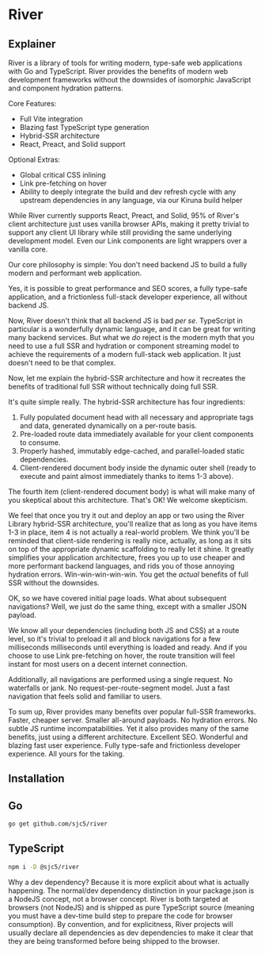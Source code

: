 # River

## Explainer

River is a library of tools for writing modern, type-safe web applications with
Go and TypeScript. River provides the benefits of modern web development
frameworks without the downsides of isomorphic JavaScript and component
hydration patterns.

Core Features:

- Full Vite integration
- Blazing fast TypeScript type generation
- Hybrid-SSR architecture
- React, Preact, and Solid support

Optional Extras:

- Global critical CSS inlining
- Link pre-fetching on hover
- Ability to deeply integrate the build and dev refresh cycle with any upstream
  dependencies in any language, via our Kiruna build helper

While River currently supports React, Preact, and Solid, 95% of River's client
architecture just uses vanilla browser APIs, making it pretty trivial to support
any client UI library while still providing the same underlying development
model. Even our Link components are light wrappers over a vanilla core.

Our core philosophy is simple: You don't need backend JS to build a fully modern
and performant web application.

Yes, it is possible to great performance and SEO scores, a fully type-safe
application, and a frictionless full-stack developer experience, all without
backend JS.

Now, River doesn't think that all backend JS is bad _per se_. TypeScript in
particular is a wonderfully dynamic language, and it can be great for writing
many backend services. But what we _do_ reject is the modern myth that you need
to use a full SSR and hydration or component streaming model to achieve the
requirements of a modern full-stack web application. It just doesn't need to be
that complex.

Now, let me explain the hybrid-SSR architecture and how it recreates the
benefits of traditional full SSR without technically doing full SSR.

It's quite simple really. The hybrid-SSR architecture has four ingredients:

1. Fully populated document head with all necessary and appropriate tags and
   data, generated dynamically on a per-route basis.
2. Pre-loaded route data immediately available for your client components to
   consume.
3. Properly hashed, immutably edge-cached, and parallel-loaded static
   dependencies.
4. Client-rendered document body inside the dynamic outer shell (ready to
   execute and paint almost immediately thanks to items 1-3 above).

The fourth item (client-rendered document body) is what will make many of you
skeptical about this architecture. That's OK! We welcome skepticism.

We feel that once you try it out and deploy an app or two using the River
Library hybrid-SSR architecture, you'll realize that as long as you have items
1-3 in place, item 4 is not actually a real-world problem. We think you'll be
reminded that client-side rendering is really nice, actually, as long as it sits
on top of the appropriate dynamic scaffolding to really let it shine. It greatly
simplifies your application architecture, frees you up to use cheaper and more
performant backend languages, and rids you of those annoying hydration errors.
Win-win-win-win-win. You get the _actual_ benefits of full SSR without the
downsides.

OK, so we have covered initial page loads. What about subsequent navigations?
Well, we just do the same thing, except with a smaller JSON payload.

We know all your dependencies (including both JS and CSS) at a route level, so
it's trivial to preload it all and block navigations for a few milliseconds
milliseconds until everything is loaded and ready. And if you choose to use Link
pre-fetching on hover, the route transition will feel instant for most users on
a decent internet connection.

Additionally, all navigations are performed using a single request. No
waterfalls or jank. No request-per-route-segment model. Just a fast navigation
that feels solid and familiar to users.

To sum up, River provides many benefits over popular full-SSR frameworks.
Faster, cheaper server. Smaller all-around payloads. No hydration errors. No
subtle JS runtime incompatabilities. Yet it also provides many of the same
benefits, just using a different architecture. Excellent SEO. Wonderful and
blazing fast user experience. Fully type-safe and frictionless developer
experience. All yours for the taking.

## Installation

## Go

```sh
go get github.com/sjc5/river
```

## TypeScript

```sh
npm i -D @sjc5/river
```

Why a dev dependency? Because it is more explicit about what is actually
happening. The normal/dev dependency distinction in your package.json is a
NodeJS concept, not a browser concept. River is both targeted at browsers (not
NodeJS) and is shipped as pure TypeScript source (meaning you must have a
dev-time build step to prepare the code for browser consumption). By convention,
and for explicitness, River projects will usually declare all dependencies as
dev dependencies to make it clear that they are being transformed before being
shipped to the browser.
